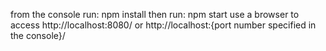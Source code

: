 from the console run: npm install
then run: npm start
use a browser to access http://localhost:8080/
or http://localhost:{port number specified in the console}/
